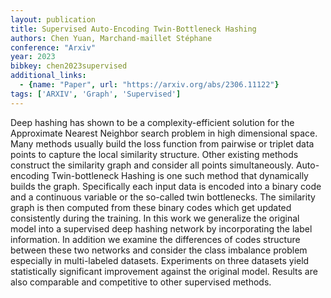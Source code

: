 ```yaml
---
layout: publication
title: Supervised Auto-Encoding Twin-Bottleneck Hashing
authors: Chen Yuan, Marchand-maillet Stéphane
conference: "Arxiv"
year: 2023
bibkey: chen2023supervised
additional_links:
  - {name: "Paper", url: "https://arxiv.org/abs/2306.11122"}
tags: ['ARXIV', 'Graph', 'Supervised']
---
```

Deep hashing has shown to be a complexity-efficient solution for the Approximate Nearest Neighbor search problem in high dimensional space. Many methods usually build the loss function from pairwise or triplet data points to capture the local similarity structure. Other existing methods construct the similarity graph and consider all points simultaneously. Auto-encoding Twin-bottleneck Hashing is one such method that dynamically builds the graph. Specifically each input data is encoded into a binary code and a continuous variable or the so-called twin bottlenecks. The similarity graph is then computed from these binary codes which get updated consistently during the training. In this work we generalize the original model into a supervised deep hashing network by incorporating the label information. In addition we examine the differences of codes structure between these two networks and consider the class imbalance problem especially in multi-labeled datasets. Experiments on three datasets yield statistically significant improvement against the original model. Results are also comparable and competitive to other supervised methods.
